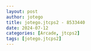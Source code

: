 ```yaml
---
layout: post
author: jotego
title: jotego.jtcps2 - 8533440
date: 2024-07-12
categories: [Arcade, jtcps2]
tags: [jotego.jtcps2]
---
```


